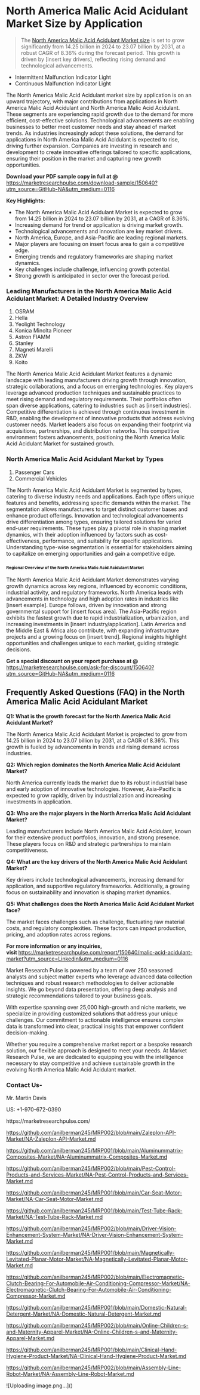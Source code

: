 <h1>North America Malic Acid Acidulant Market&nbsp;Size by Application</h1><blockquote><p>The <a href="https://marketresearchpulse.com/download-sample/150640?utm_source=GitHub-NA&amp;utm_medium=0116">North America Malic Acid Acidulant Market size</a> is set to grow significantly from 14.25 billion in 2024 to 23.07 billion by 2031, at a robust CAGR of 8.36% during the forecast period. This growth is driven by [insert key drivers], reflecting rising demand and technological advancements.</p></blockquote><ul><li>Intermittent Malfunction Indicator Light<li> Continuous Malfunction Indicator Light</li></ul><p>The North America Malic Acid Acidulant market size by application is on an upward trajectory, with major contributions from applications in North America Malic Acid Acidulant and North America Malic Acid Acidulant. These segments are experiencing rapid growth due to the demand for more efficient, cost-effective solutions. Technological advancements are enabling businesses to better meet customer needs and stay ahead of market trends. As industries increasingly adopt these solutions, the demand for applications in North America Malic Acid Acidulant is expected to rise, driving further expansion. Companies are investing in research and development to create innovative offerings tailored to specific applications, ensuring their position in the market and capturing new growth opportunities.</p><p><strong>Download your PDF sample copy in full at @ </strong><a href="https://marketresearchpulse.com/download-sample/150640?utm_source=GitHub-NA&amp;utm_medium=0116">https://marketresearchpulse.com/download-sample/150640?utm_source=GitHub-NA&amp;utm_medium=0116</a></p><p><strong>Key Highlights: </strong></p><ul><li>The North America Malic Acid Acidulant Market is expected to grow from 14.25 billion in 2024 to 23.07 billion by 2031, at a CAGR of 8.36%.</li><li>Increasing demand for trend or application is driving market growth.</li><li>Technological advancements and innovation are key market drivers.</li><li>North America, Europe, and Asia-Pacific are leading regional markets.</li><li>Major players are focusing on insert focus area to gain a competitive edge.</li><li>Emerging trends and regulatory frameworks are shaping market dynamics.</li><li>Key challenges include challenge, influencing growth potential.</li><li>Strong growth is anticipated in sector over the forecast period.</li></ul><h3>Leading Manufacturers in the North America Malic Acid Acidulant Market: A Detailed Industry Overview</h3><ol><li>OSRAM</li><li>Hella</li><li>Yeolight Technology</li><li>Konica Minolta Pioneer</li><li>Astron FIAMM</li><li>Stanley</li><li>Magneti Marelli</li><li>ZKW</li><li>Koito</li></ol><div class="flex max-w-full flex-col flex-grow"><div class="min-h-8 text-message flex w-full flex-col items-end gap-2 whitespace-normal break-words [.text-message+&amp;]:mt-5" dir="auto" data-message-author-role="assistant" data-message-id="fd8432e4-4910-450d-b182-61b7bfb0a01f" data-message-model-slug="gpt-4o"><div class="flex w-full flex-col gap-1 empty:hidden first:pt-[3px]"><div class="markdown prose w-full break-words dark:prose-invert light"><p>The North America Malic Acid Acidulant Market features a dynamic landscape with leading manufacturers driving growth through innovation, strategic collaborations, and a focus on emerging technologies. Key players leverage advanced production techniques and sustainable practices to meet rising demand and regulatory requirements. Their portfolios often span diverse applications, catering to industries such as [insert industries]. Competitive differentiation is achieved through continuous investment in R&amp;D, enabling the development of innovative products that address evolving customer needs. Market leaders also focus on expanding their footprint via acquisitions, partnerships, and distribution networks. This competitive environment fosters advancements, positioning the North America Malic Acid Acidulant Market for sustained growth.</p></div></div></div></div><h3>North America Malic Acid Acidulant Market by Types</h3><ol><li>Passenger Cars<li> Commercial Vehicles</li></ol><div class="flex max-w-full flex-col flex-grow"><div class="min-h-8 text-message flex w-full flex-col items-end gap-2 whitespace-normal break-words [.text-message+&amp;]:mt-5" dir="auto" data-message-author-role="assistant" data-message-id="084470be-0bb7-4664-bddf-5156b4f41249" data-message-model-slug="gpt-4o-mini"><div class="flex w-full flex-col gap-1 empty:hidden first:pt-[3px]"><div class="markdown prose w-full break-words dark:prose-invert light"><p>The North America Malic Acid Acidulant Market is segmented by types, catering to diverse industry needs and applications. Each type offers unique features and benefits, addressing specific demands within the market. The segmentation allows manufacturers to target distinct customer bases and enhance product offerings. Innovation and technological advancements drive differentiation among types, ensuring tailored solutions for varied end-user requirements. These types play a pivotal role in shaping market dynamics, with their adoption influenced by factors such as cost-effectiveness, performance, and suitability for specific applications. Understanding type-wise segmentation is essential for stakeholders aiming to capitalize on emerging opportunities and gain a competitive edge.</p></div></div></div></div><h3><span style="font-size: 11px;">Regional Overview of the North America Malic Acid Acidulant Market</span></h3><div class="flex max-w-full flex-col flex-grow"><div class="min-h-8 text-message flex w-full flex-col items-end gap-2 whitespace-normal break-words [.text-message+&amp;]:mt-5" dir="auto" data-message-author-role="assistant" data-message-id="e9038762-ce64-4e30-91c9-9bd413514231" data-message-model-slug="gpt-4o-mini"><div class="flex w-full flex-col gap-1 empty:hidden first:pt-[3px]"><div class="markdown prose w-full break-words dark:prose-invert light"><p>The North America Malic Acid Acidulant Market demonstrates varying growth dynamics across key regions, influenced by economic conditions, industrial activity, and regulatory frameworks. North America leads with advancements in technology and high adoption rates in industries like [insert example]. Europe follows, driven by innovation and strong governmental support for [insert focus area]. The Asia-Pacific region exhibits the fastest growth due to rapid industrialization, urbanization, and increasing investments in [insert industry/application]. Latin America and the Middle East &amp; Africa also contribute, with expanding infrastructure projects and a growing focus on [insert trend]. Regional insights highlight opportunities and challenges unique to each market, guiding strategic decisions.</p></div></div></div></div><p><strong>Get a special discount on your report purchase at @ </strong><a href="https://marketresearchpulse.com/ask-for-discount/150640?utm_source=GitHub-NA&amp;utm_medium=0116">https://marketresearchpulse.com/ask-for-discount/150640?utm_source=GitHub-NA&amp;utm_medium=0116</a></p><h2>Frequently Asked Questions (FAQ) in the North America Malic Acid Acidulant Market</h2><p><strong>Q1: What is the growth forecast for the North America Malic Acid Acidulant Market?</strong></p><p>The North America Malic Acid Acidulant Market is projected to grow from 14.25 billion in 2024 to 23.07 billion by 2031, at a CAGR of 8.36%. This growth is fueled by advancements in trends and rising demand across industries.</p><p><strong>Q2: Which region dominates the North America Malic Acid Acidulant Market?</strong></p><p>North America currently leads the market due to its robust industrial base and early adoption of innovative technologies. However, Asia-Pacific is expected to grow rapidly, driven by industrialization and increasing investments in application.</p><p><strong>Q3: Who are the major players in the North America Malic Acid Acidulant Market?</strong></p><p>Leading manufacturers include North America Malic Acid Acidulant, known for their extensive product portfolios, innovation, and strong presence. These players focus on R&amp;D and strategic partnerships to maintain competitiveness.</p><p><strong>Q4: What are the key drivers of the North America Malic Acid Acidulant Market?</strong></p><p>Key drivers include technological advancements, increasing demand for application, and supportive regulatory frameworks. Additionally, a growing focus on sustainability and innovation is shaping market dynamics.</p><p><strong>Q5: What challenges does the North America Malic Acid Acidulant Market face?</strong></p><p>The market faces challenges such as challenge, fluctuating raw material costs, and regulatory complexities. These factors can impact production, pricing, and adoption rates across regions.</p><p><strong>For more information or any inquiries, visit&nbsp;</strong><a href="https://marketresearchpulse.com/report/150640/malic-acid-acidulant-market?utm_source=Linkedin&utm_medium=0116">https://marketresearchpulse.com/report/150640/malic-acid-acidulant-market?utm_source=Linkedin&utm_medium=0116</a></p><p>Market Research Pulse is powered by a team of over 250 seasoned analysts and subject matter experts who leverage advanced data collection techniques and robust research methodologies to deliver actionable insights. We go beyond data presentation, offering deep analysis and strategic recommendations tailored to your business goals.</p><p>With expertise spanning over 25,000 high-growth and niche markets, we specialize in providing customized solutions that address your unique challenges. Our commitment to actionable intelligence ensures complex data is transformed into clear, practical insights that empower confident decision-making.</p><p>Whether you require a comprehensive market report or a bespoke research solution, our flexible approach is designed to meet your needs. At Market Research Pulse, we are dedicated to equipping you with the intelligence necessary to stay competitive and achieve sustainable growth in the evolving North America Malic Acid Acidulant market.</p><h3><strong>Contact Us-</strong></h3><p>Mr. Martin Davis</p><p>US: +1-970-672-0390</p><p>https://marketresearchpulse.com/</p><p><a href="https://github.com/anilberman245/MRP002/blob/main/Zaleplon-API-Market/NA-Zaleplon-API-Market.md">https://github.com/anilberman245/MRP002/blob/main/Zaleplon-API-Market/NA-Zaleplon-API-Market.md</a></p><p><a href="https://github.com/anilberman245/MRP001/blob/main/Aluminummatrix-Composites-Market/NA-Aluminummatrix-Composites-Market.md">https://github.com/anilberman245/MRP001/blob/main/Aluminummatrix-Composites-Market/NA-Aluminummatrix-Composites-Market.md</a></p><p><a href="https://github.com/anilberman245/MRP002/blob/main/Pest-Control-Products-and-Services-Market/NA-Pest-Control-Products-and-Services-Market.md">https://github.com/anilberman245/MRP002/blob/main/Pest-Control-Products-and-Services-Market/NA-Pest-Control-Products-and-Services-Market.md</a></p><p><a href="https://github.com/anilberman245/MRP001/blob/main/Car-Seat-Motor-Market/NA-Car-Seat-Motor-Market.md">https://github.com/anilberman245/MRP001/blob/main/Car-Seat-Motor-Market/NA-Car-Seat-Motor-Market.md</a></p><p><a href="https://github.com/anilberman245/MRP001/blob/main/Test-Tube-Rack-Market/NA-Test-Tube-Rack-Market.md">https://github.com/anilberman245/MRP001/blob/main/Test-Tube-Rack-Market/NA-Test-Tube-Rack-Market.md</a></p><p><a href="https://github.com/anilberman245/MRP002/blob/main/Driver-Vision-Enhancement-System-Market/NA-Driver-Vision-Enhancement-System-Market.md">https://github.com/anilberman245/MRP002/blob/main/Driver-Vision-Enhancement-System-Market/NA-Driver-Vision-Enhancement-System-Market.md</a></p><p><a href="https://github.com/anilberman245/MRP001/blob/main/Magnetically-Levitated-Planar-Motor-Market/NA-Magnetically-Levitated-Planar-Motor-Market.md">https://github.com/anilberman245/MRP001/blob/main/Magnetically-Levitated-Planar-Motor-Market/NA-Magnetically-Levitated-Planar-Motor-Market.md</a></p><p><a href="https://github.com/anilberman245/MRP002/blob/main/Electromagnetic-Clutch-Bearing-For-Automobile-Air-Conditioning-Compressor-Market/NA-Electromagnetic-Clutch-Bearing-For-Automobile-Air-Conditioning-Compressor-Market.md">https://github.com/anilberman245/MRP002/blob/main/Electromagnetic-Clutch-Bearing-For-Automobile-Air-Conditioning-Compressor-Market/NA-Electromagnetic-Clutch-Bearing-For-Automobile-Air-Conditioning-Compressor-Market.md</a></p><p><a href="https://github.com/anilberman245/MRP001/blob/main/Domestic-Natural-Detergent-Market/NA-Domestic-Natural-Detergent-Market.md">https://github.com/anilberman245/MRP001/blob/main/Domestic-Natural-Detergent-Market/NA-Domestic-Natural-Detergent-Market.md</a></p><p><a href="https://github.com/anilberman245/MRP002/blob/main/Online-Children-s-and-Maternity-Apparel-Market/NA-Online-Children-s-and-Maternity-Apparel-Market.md">https://github.com/anilberman245/MRP002/blob/main/Online-Children-s-and-Maternity-Apparel-Market/NA-Online-Children-s-and-Maternity-Apparel-Market.md</a></p><p><a href="https://github.com/anilberman245/MRP001/blob/main/Clinical-Hand-Hygiene-Product-Market/NA-Clinical-Hand-Hygiene-Product-Market.md">https://github.com/anilberman245/MRP001/blob/main/Clinical-Hand-Hygiene-Product-Market/NA-Clinical-Hand-Hygiene-Product-Market.md</a></p><p><a href="https://github.com/anilberman245/MRP002/blob/main/Assembly-Line-Robot-Market/NA-Assembly-Line-Robot-Market.md">https://github.com/anilberman245/MRP002/blob/main/Assembly-Line-Robot-Market/NA-Assembly-Line-Robot-Market.md</a></p>
![Uploading image.png…]()
